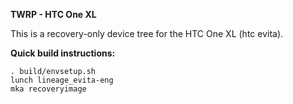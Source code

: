 **TWRP - HTC One XL**

This is a recovery-only device tree for the HTC One XL (htc evita).

**Quick build instructions:**

    . build/envsetup.sh
    lunch lineage_evita-eng
    mka recoveryimage
